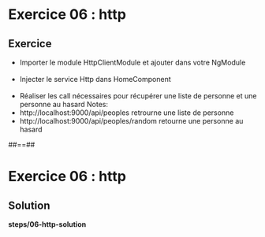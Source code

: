 <!-- .slide: class="exercice" -->
# Exercice 06 : http
## Exercice<br>

- Importer le module HttpClientModule et ajouter dans votre NgModule<br><br>
- Injecter le service Http dans HomeComponent<br><br>
- Réaliser les call nécessaires pour récupérer une liste de personne et une personne au hasard
Notes:
- http://localhost:9000/api/peoples retrourne une liste de personne
- http://localhost:9000/api/peoples/random retourne une personne au hasard

##==##
<!-- .slide: class="exercice full-center" -->
# Exercice 06 : http
## Solution
<b>steps/06-http-solution</b>
